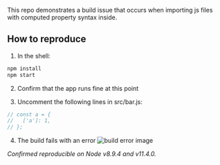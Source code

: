 This repo demonstrates a build issue that occurs when importing js files with computed property syntax inside.

## How to reproduce

1. In the shell:

```sh
npm install
npm start
```

2. Confirm that the app runs fine at this point

3. Uncomment the following lines in src/bar.js:

```js
// const a = {
//   ['a']: 1,
// };
```

4. The build fails with an error
![build error image](https://user-images.githubusercontent.com/4413963/51668133-df4f8780-2004-11e9-9f81-3635e33146d0.png)

_Confirmed reproducible on Node v8.9.4 and v11.4.0._

